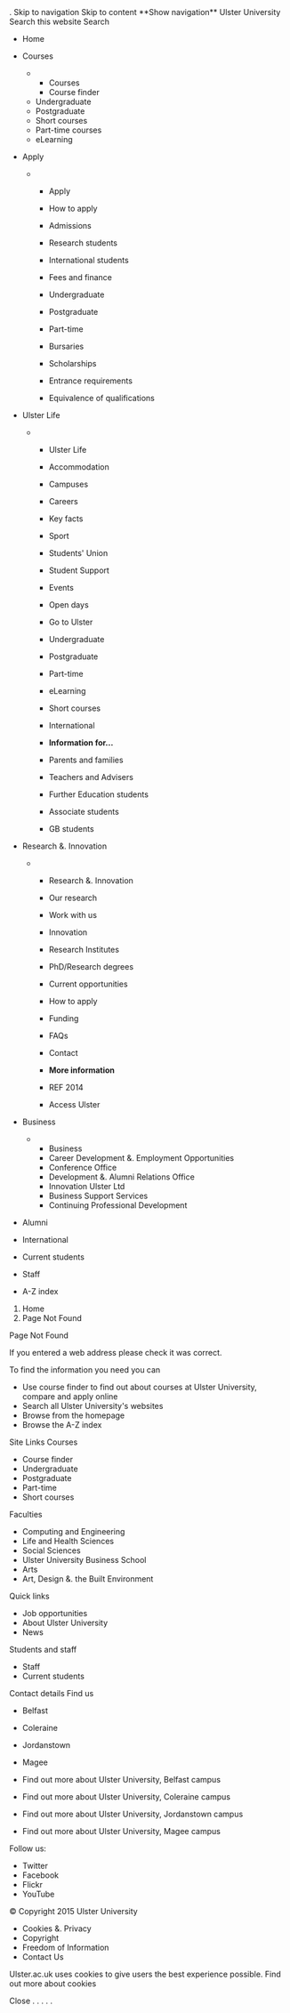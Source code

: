 <iframe src="//www.googletagmanager.com/ns.html?id=GTM-MGFFD8" height="0" width="0" style="display:none;visibility:hidden"></iframe>. Skip to navigation Skip to content **Show navigation** Ulster University Search this website Search

*   Home
*   Courses
    *   *   Courses
        *   Course finder  
    *   Undergraduate  
    *   Postgraduate  
    *   Short courses  
    *   Part-time courses  
    *   eLearning  

*   Apply
    *   *   Apply
        *   How to apply
        *   Admissions
        *   Research students
        *   International students
        
        *   Fees and finance
        *   Undergraduate
        *   Postgraduate
        *   Part-time
        *   Bursaries
        *   Scholarships
        
        *   Entrance requirements
        *   Equivalence of qualifications
*   Ulster Life
    *   *   Ulster Life
        *   Accommodation
        *   Campuses
        *   Careers
        *   Key facts
        *   Sport
        *   Students' Union
        *   Student Support
        *   Events
        *   Open days
        
        *   Go to Ulster
        *   Undergraduate
        *   Postgraduate
        *   Part-time
        *   eLearning
        *   Short courses
        *   International
        
        *   **Information for...**
        *   Parents and families
        *   Teachers and Advisers
        *   Further Education students
        *   Associate students
        *   GB students
*   Research &. Innovation
    *   *   Research &. Innovation
        *   Our research
        *   Work with us
        *   Innovation
        *   Research Institutes
        
        *   PhD/Research degrees
        *   Current opportunities
        *   How to apply
        *   Funding
        *   FAQs
        *   Contact
        
        *   **More information**
        *   REF 2014
        *   Access Ulster
*   Business
    *   *   Business
        *   Career Development &. Employment Opportunities
        *   Conference Office
        *   Development &. Alumni Relations Office
        *   Innovation Ulster Ltd  
        *   Business Support Services
        *   Continuing Professional Development

*   Alumni
*   International
*   Current students
*   Staff
*   A-Z index

1.  Home
2.  Page Not Found

Page Not Found

If you entered a web address please check it was correct.

To find the information you need you can

*   Use course finder to find out about courses at Ulster University, compare and apply online
*   Search all Ulster University's websites
*   Browse from the homepage
*   Browse the A-Z index

Site Links Courses

*   Course finder
*   Undergraduate
*   Postgraduate
*   Part-time
*   Short courses

Faculties

*   Computing and Engineering
*   Life and Health Sciences
*   Social Sciences
*   Ulster University Business School
*   Arts
*   Art, Design &. the Built Environment

Quick links

*   Job opportunities
*   About Ulster University
*   News

Students and staff

*   Staff
*   Current students

Contact details Find us

*   Belfast
*   Coleraine
*   Jordanstown
*   Magee

*   Find out more about Ulster University, Belfast campus
*   Find out more about Ulster University, Coleraine campus
*   Find out more about Ulster University, Jordanstown campus
*   Find out more about Ulster University, Magee campus

Follow us:

*   Twitter
*   Facebook
*   Flickr
*   YouTube  

© Copyright 2015 Ulster University

*   Cookies &. Privacy
*   Copyright
*   Freedom of Information
*   Contact Us

Ulster.ac.uk uses cookies to give users the best experience possible. Find out more about cookies

Close <img height="1" width="1" style="display:none" src="https://www.facebook.com/tr?id=1513386092226899&amp;ev=PageView&amp;noscript=1">. <img height="1" width="1" style="display:none" src="https://www.facebook.com/tr?id=1380040395442892&amp;ev=PageView&amp;noscript=1">. <img height="1" width="1" style="display:none" src="https://www.facebook.com/tr?id=1570238933105241&amp;ev=PageView&amp;noscript=1">. <img height="1" width="1" style="display:none" src="https://www.facebook.com/tr?id=307591029993045&amp;ev=PageView&amp;noscript=1">. <img height="1" width="1" style="display:none" src="https://www.facebook.com/tr?id=246681609528519&amp;ev=PageView&amp;noscript=1">.